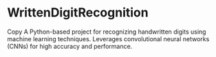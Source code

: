 # WrittenDigitRecognition
Copy A Python-based project for recognizing handwritten digits using machine learning techniques. Leverages convolutional neural networks (CNNs) for high accuracy and performance.
